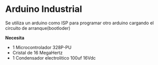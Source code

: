 # Arduino Industrial

Se utiliza un arduino como ISP para programar otro arduino cargando el circuito de arranque(bootloder)

**Necesita**
* 1 Microcontrolador 328P-PU
* Cristal de 16 MegaHertz
* 1 Condensador electrolitico 100uf  16Vdc


